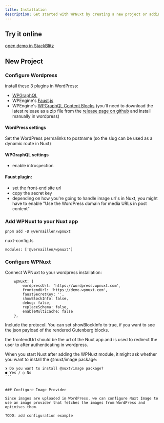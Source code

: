 ```yaml
---
title: Installation
description: Get started with WPNuxt by creating a new project or adding it to an existing Nuxt application.
---
```


## Try it online

[open demo in StackBlitz](https://stackblitz.com/github/vernaillen/wpnuxt-demo)

## New Project

### Configure Wordpress

install these 3 plugins in WordPress:
 * [WPGraphQL](https://wordpress.org/plugins/wp-graphql/)
 * WPEngine's [Faust.js](https://wordpress.org/plugins/faustwp/)
 * WPEngine's [WPGraphQL Content Blocks](https://github.com/wpengine/wp-graphql-content-blocks) (you'll need to download the latest release as a zip file from the [release page on github](https://github.com/wpengine/wp-graphql-content-blocks/releases) and install manually in wordpress)

#### WordPress settings
Set the WordPress permalinks to postname (so the slug can be used as a dynamic route in Nuxt)

#### WPGraphQL settings
* enable introspection

#### Faust plugin:
* set the front-end site url
* copy the secret key
* depending on how you're going to handle image url's in Nuxt, you might have to enable "Use the WordPress domain for media URLs in post content"


### Add WPNuxt to your Nuxt app

```
pnpm add -D @vernaillen/wpnuxt
```

nuxt-config.ts
```
modules: ['@vernaillen/wpnuxt']
```

### Configure WPNuxt

Connect WPNuxt to your wordpress installation:

```
    wpNuxt: {
        wordpressUrl: 'https://wordpress.wpnuxt.com',
        frontendUrl: 'https://demo.wpnuxt.com',
        faustSecretKey: '',
        showBlockInfo: false,
        debug: false,
        replaceSchema: false,
        enableMultiCache: false
    },
```
Include the protocol.
You can set showBlockInfo to true, if you want to see the json payload of the rendered Gutenberg blocks.

the frontendUrl should be the url of the Nuxt app and is used to redirect the user to after authenticating in wordpress.

When you start Nuxt after adding the WPNuxt module, it might ask whether you want to install the @nuxt/image package:
````
❯ Do you want to install @nuxt/image package?
● Yes / ○ No
```


### Configure Image Provider

Since images are uploaded in WordPress, we can configure Nuxt Image to use an image provider that fetches the images from WordPress and optimises them.

TODO: add configuration example
